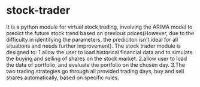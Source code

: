 # stock-trader
It is a python module for virtual stock trading, involving the ARIMA model to predict the future stock trend based on previous prices(However, due to the difficulty in identifying the parameters, the prediciton isn't ideal for all situations and needs further improvement).
The stock trader module is designed to:
1.allow the user to load historical financial data and to simulate the buying and selling of shares on the stock market.
2.allow user to load the data of portfolio, and evaluate the portfolio on the chosen day.
3.The two trading strategies go through all provided trading days, buy and sell shares automatically, based on specific rules.
